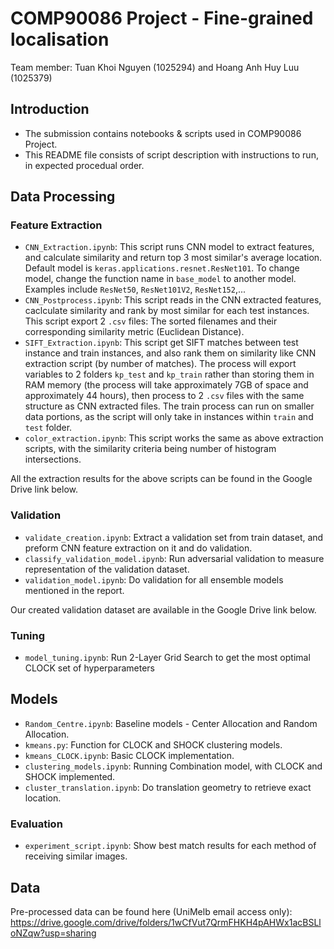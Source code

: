 # COMP90086 Project - Fine-grained localisation
Team member: Tuan Khoi Nguyen (1025294) and Hoang Anh Huy Luu (1025379)

## Introduction
* The submission contains notebooks & scripts used in COMP90086 Project. 
* This README file consists of script description with instructions to run, in expected procedual order.

## Data Processing

### Feature Extraction
* `CNN_Extraction.ipynb`: This script runs CNN model to extract features, and calculate similarity and return top 3 most similar's average location. Default model is `keras.applications.resnet.ResNet101`. To change model, change the function name in `base_model` to another model. Examples include `ResNet50`, `ResNet101V2`, `ResNet152`,...
* `CNN_Postprocess.ipynb`: This script reads in the CNN extracted features, caclculate similarity and rank by most similar for each test instances. This script export 2 `.csv` files: The sorted filenames and their corresponding similarity metric (Euclidean Distance).
* `SIFT_Extraction.ipynb`: This script get SIFT matches between test instance and train instances, and also rank them on similarity like CNN extraction script (by number of matches). The process will export variables to 2 folders `kp_test` and `kp_train` rather than storing them in RAM memory (the process will take approximately 7GB of space and approximately 44 hours), then process to 2 `.csv` files with the same structure as CNN extracted files. The train process can run on smaller data portions, as the script will only take in instances within `train` and `test` folder.
* `color_extraction.ipynb`: This script works the same as above extraction scripts, with the similarity criteria being number of histogram intersections.

All the extraction results for the above scripts can be found in the Google Drive link below.

### Validation
* `validate_creation.ipynb`: Extract a validation set from train dataset, and preform CNN feature extraction on it and do validation.
* `classify_validation_model.ipynb`: Run adversarial validation to measure representation of the validation dataset.
* `validation_model.ipynb`: Do validation for all ensemble models mentioned in the report.

Our created validation dataset are available in the Google Drive link below.

### Tuning
* `model_tuning.ipynb`: Run 2-Layer Grid Search to get the most optimal CLOCK set of hyperparameters

## Models
* `Random_Centre.ipynb`: Baseline models - Center Allocation and Random Allocation.
* `kmeans.py`: Function for CLOCK and SHOCK clustering models.
* `kmeans_CLOCK.ipynb`: Basic CLOCK implementation.
* `clustering_models.ipynb`: Running Combination model, with CLOCK and SHOCK implemented.
* `cluster_translation.ipynb`: Do translation geometry to retrieve exact location.

### Evaluation
* `experiment_script.ipynb`: Show best match results for each method of receiving similar images.

## Data
Pre-processed data can be found here (UniMelb email access only):
https://drive.google.com/drive/folders/1wCfVut7QrmFHKH4pAHWx1acBSLloNZqw?usp=sharing